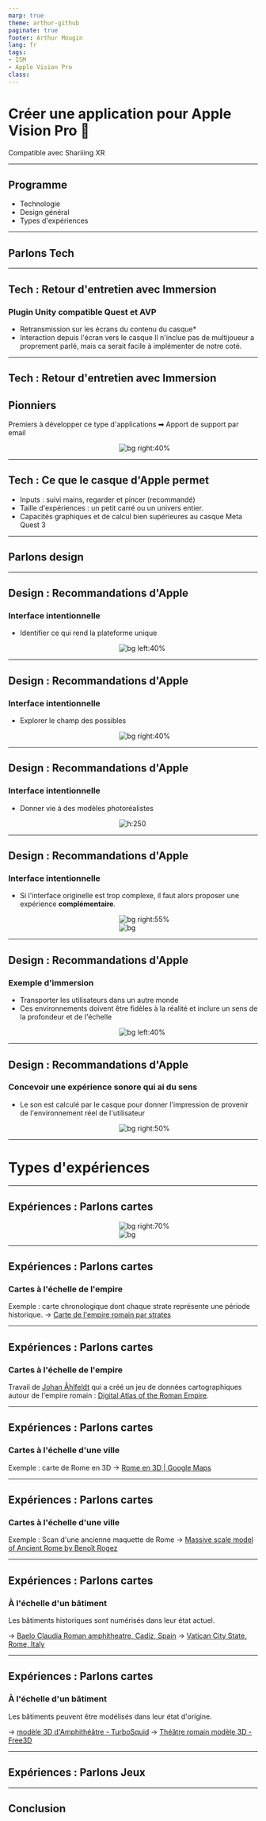 ```yaml
---
marp: true
theme: arthur-github
paginate: true
footer: Arthur Mougin
lang: fr
tags: 
- ISM
- Apple Vision Pro
class:
---
```


# Créer une application pour Apple Vision Pro 🥽
Compatible avec Shariiing XR
<!-- 
_paginate: false 
_class: lead
-->

---

## Programme
- Technologie
- Design général
- Types d'expériences

---

## Parlons Tech
<!-- 
_paginate: false 
_class: lead
-->

---

## Tech : Retour d'entretien avec Immersion
### Plugin Unity compatible **Quest** et **AVP**
- Retransmission sur les écrans du contenu du casque*
- Interaction depuis l'écran vers le casque 
Il n'inclue pas de multijoueur a proprement parlé, mais ca serait facile à implémenter de notre coté.
<!--
_footer: Arthur Mougin - *uniquement en réalité virtuelle 
-->
---
## Tech : Retour d'entretien avec Immersion
## Pionniers
Premiers à développer ce type d'applications
➡ Apport de support par email

![bg right:40%](annexes/Pasted%20image%2020241211103951.png)


---

## Tech : Ce que le casque d'Apple permet
- Inputs : suivi mains, regarder et pincer (recommandé)
- Taille d'expériences : un petit carré ou un univers entier.
- Capacités graphiques et de calcul bien supérieures au casque Meta Quest 3

---

## Parlons design

<!-- 
_paginate: false 
_class: lead
-->
---
## Design : Recommandations d'Apple
### Interface intentionnelle
- Identifier ce qui rend la plateforme unique

![bg left:40%](annexes/Pasted%20image%2020241212103516.png)

---
## Design : Recommandations d'Apple
### Interface intentionnelle
- Explorer le champ des possibles

![bg right:40%](annexes/Pasted%20image%2020241212103557.png)


---
## Design : Recommandations d'Apple
### Interface intentionnelle
- Donner vie à des modèles photoréalistes

![h:250](annexes/Pasted%20image%2020241212103613.png)
<style>
 img
 {
	 margin-left:16em;
 }
</style>

---
## Design : Recommandations d'Apple
### Interface intentionnelle
- Si l'interface originelle est trop complexe, il faut alors proposer une expérience **complémentaire**.


![bg  right:55%](annexes/Pasted%20image%2020241212103653.png)
![bg](annexes/Pasted%20image%2020241212103726.png)

---

## Design : Recommandations d'Apple
### Exemple d'immersion
- Transporter les utilisateurs dans un autre monde
- Ces environnements doivent être fidèles à la réalité et inclure un sens de la profondeur et de l'échelle

![bg left:40%](annexes/Pasted%20image%2020241212103812.png)

---

## Design : Recommandations d'Apple

### Concevoir une expérience sonore qui ai du sens
- Le son est calculé par le casque pour donner l'impression de provenir de l'environnement réel de l'utilisateur

![bg right:50%](annexes/Pasted%20image%2020241212103851.png)

---

# Types d'expériences

<!-- 
_paginate: false 
_class: lead
-->
---
## Expériences : Parlons cartes

![bg right:70%](https://images.techhive.com/images/article/2016/11/googleearthvr_2-100693965-orig.jpg)
![bg](https://blogs.bing.com/BingBlogs/media/MapsBlog/2019/04/SpaceNeedle_1.png)

---
## Expériences : Parlons cartes
### Cartes à l'échelle de l'empire
Exemple : carte chronologique dont chaque strate représente une période historique.
→ [Carte de l'empire romain par strates](https://sketchfab.com/3d-models/roman-empire-3d-atlas-060cb0d7c4cb40aaad88fdd6f6e06c74)

---

## Expériences : Parlons cartes
### Cartes à l'échelle de l'empire
Travail de [Johan Åhlfeldt](https://x.com/JohanAhlfeldt) qui a créé un jeu de données cartographiques autour de l'empire romain : [Digital Atlas of the Roman Empire](https://imperium.ahlfeldt.se/).

---

## Expériences : Parlons cartes

### Cartes à l'échelle d'une ville
Exemple : carte de Rome en 3D
→ [Rome en 3D | Google Maps](https://www.google.fr/maps/place/Rome,+Ville+m%C3%A9tropolitaine+de+Rome+Capitale,+Italie/@41.8867832,12.4946981,149a,35y,323.74h,71.72t/data=!3m1!1e3!4m6!3m5!1s0x132f6196f9928ebb:0xb90f770693656e38!8m2!3d41.8967068!4d12.4822025!16zL20vMDZjNjI?entry=ttu&g_ep=EgoyMDI0MTIxMC4wIKXMDSoASAFQAw%3D%3D)


---

## Expériences : Parlons cartes

### Cartes à l'échelle d'une ville
Exemple : Scan d'une ancienne maquette de Rome
→ [Massive scale model of Ancient Rome by Benoît Rogez](https://sketchfab.com/3d-models/massive-scale-model-of-ancient-rome-2f9cb1fbc2eb470686eb8ba596b059cb)

---

## Expériences : Parlons cartes

### À l'échelle d'un bâtiment
Les bâtiments historiques sont numérisés dans leur état actuel.

→ [Baelo Claudia Roman amphitheatre, Cadiz, Spain](https://sketchfab.com/3d-models/baelo-claudia-roman-amphitheatre-cadiz-spain-1b4d87510ea846bd94e43e9bef699249)
→ [Vatican City State, Rome, Italy](https://sketchfab.com/3d-models/vatican-city-state-rome-italy-b35b1e866ead4fb385e48dd3f2a99663)


---


## Expériences : Parlons cartes

### À l'échelle d'un bâtiment
Les bâtiments peuvent être modélisés dans leur état d'origine.

→ [modèle 3D d'Amphithéâtre - TurboSquid](https://www.turbosquid.com/fr/3d-models/ancient-greek-architecture-roman-building-3d-model-1282755)
→ [Théâtre romain modèle 3D - Free3D](https://free3d.com/fr/3d-model/roman-theatre-3919.html)

---



## Expériences : Parlons Jeux



---

## Conclusion